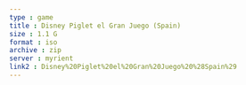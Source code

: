 ```yaml
---
type : game
title : Disney Piglet el Gran Juego (Spain)
size : 1.1 G
format : iso
archive : zip
server : myrient
link2 : Disney%20Piglet%20el%20Gran%20Juego%20%28Spain%29
---
```

